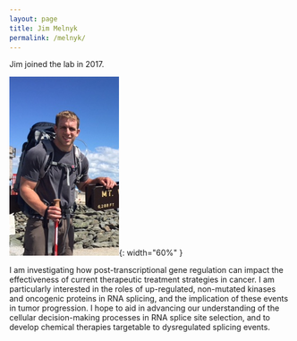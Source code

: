 ```yaml
---
layout: page
title: Jim Melnyk
permalink: /melnyk/
---
```

Jim joined the lab in 2017.

![melnyk pic](../img/melnyk.jpg){: width="60%" }



I am investigating how post-transcriptional gene regulation can impact the effectiveness of current therapeutic treatment strategies in cancer. I am particularly interested in the roles of up-regulated, non-mutated kinases and oncogenic proteins in RNA splicing, and the implication of these events in tumor progression. I hope to aid in advancing our understanding of the cellular decision-making processes in RNA splice site selection, and to develop chemical therapies targetable to dysregulated splicing events.
